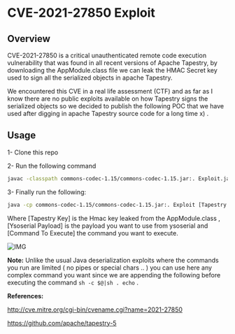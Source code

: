 # CVE-2021-27850 Exploit #

## Overview ##

CVE-2021-27850 is a critical unauthenticated remote code execution vulnerability that was found in all recent versions of Apache Tapestry, by downloading the AppModule.class file we can leak the HMAC Secret key used to sign all the serialized objects in apache Tapestry.

We encountered this CVE in a real life assessment (CTF) and as far as I know there are no public exploits available on how Tapestry signs the serialized objects so we decided to publish the following POC that we have used after digging in apache Tapestry source code for a long time x) .


## Usage ##

1- Clone this repo

2- Run the following command 

```sh
javac -classpath commons-codec-1.15/commons-codec-1.15.jar:. Exploit.java
```

3- Finally run the following:

```sh
java -cp commons-codec-1.15/commons-codec-1.15.jar:. Exploit [Tapestry Key] [Ysoserial Payload] [Command To Execute]
```

Where [Tapestry Key] is the Hmac key leaked from the AppModule.class , [Ysoserial Payload] is the payload you want to use from ysoserial and [Command To Execute] the command you want to execute.

![IMG](https://imgur.com/Je8bWC9.png)

**Note:** Unlike the usual Java deserialization exploits where the commands you run are limited ( no pipes or special chars .. ) you can use here any complex command you want since we are appending the following before executing the command ``` sh -c $@|sh . echo ``` .

**References:**

http://cve.mitre.org/cgi-bin/cvename.cgi?name=2021-27850

https://github.com/apache/tapestry-5
